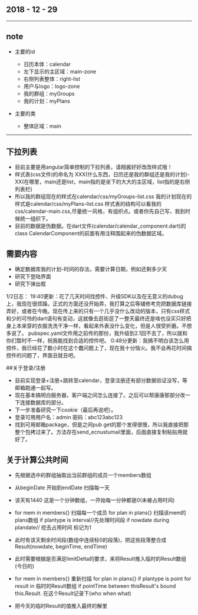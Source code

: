 ## 2018 - 12 - 29

---
## note
- 主要的id
    + 日历本体：calendar
    + 左下显示的主区域：main-zone
    + 右侧列表整体：right-list
    + 用户与logo：logo-zone
    + 我的群组：myGroups
    + 我的计划：myPlans

- 主要的类
    + 整体区域：main

---
## 下拉列表
- 目前主要是用angular简单控制的下拉列表，请翔酱好好改改样式哦！
- 样式表(css文件)的命名为 XXX(什么东西，日历还是我的群组还是我的计划)-XX(在哪里，main还是list，main指的是坐下的大大的主区域，list指的是右侧列表栏)
- 所以我的群组现在的样式在calendar/css/myGroups-list.css 我的计划现在的样式是calendar/css/myPlans-list.css 样式表的结构可以看我的css/calendar-main.css,尽量统一风格，有组织点。或者你先自己写，我到时候统一组织下。
- 目前的数据是伪数据。在dart文件(calendar/calendar_component.dart)的class CalendarComponent的前面有用注释围起来的伪数据区域。

## 需要内容
- 确定数据库我的计划-时间的存法，需要计算日期，例如还剩多少天
- 研究下登陆界面
- 研究下弹出框


1/2日志：
    19:40更新：花了几天时间找控件、升级SDK以及在无意义的dubug上，我现在很烦躁。正式的方面还没开始弄，我打算之后等辅修考完把数据库链接弄好，或者在今晚。现在传上来的只有一个几乎没什么改动的版本，只有css样式和少的可怜的dart语句有变动，这就像去逛街逛了一整天最终还是啥也没买只好把身上本来穿的衣服洗洗干净一样，看起来外表没什么变化，但是人很受折磨。不想多说了。
    pubspec.yaml文件用之前传的那份，我升级到2.1回不去了，所以就和你们暂时不一样，祝我能找到合适的控件吧。
    0:48分更新：我搞不明白该怎么用控件，我已经花了数小时在这个蠢问题上了，现在我十分恼火。我不会再花时间搞控件的问题了，界面丑就丑吧。


##关于登录/注册
- 目前实现登录+注册+跳转至calendar，登录注册还有部分数据验证没写，等邮箱跑通一起写。
- 现在基本搞明白服务器，客户端之间怎么连接了。之后可以帮康康那部分改一下连接数据库的部分。
- 下一步准备研究一下cookie（最后再说吧）。
- 登录可用用户名：admin 密码：abc123abc123
- 找到可用邮箱package，但是之间pub get的那个发得很慢，所以我直接把那整个包拷过来了。方法存在send_ecnustumail里面，后面直接复制粘贴用就好了。


## 关于计算公共时间
- 先根据选中的群组抽取出当前群组的成员一个members数组
- 从beginDate 开始到endDate 扫描每一天
- 该天有1440 这是一个分钟数组，一开始每一分钟都是0(未被占用时间)
- for mem in members{} 扫描每一个成员
    for plan in plans{} 扫描该mem的plans数组
        if plantype is interval//先处理时间段
            if nowdate during plandate// 挖去占用时间 标记为1
- 此时有该天剩余时间段(数组中连续标0的段落)，把这些段落整合成Result(nowdate, beginTime, endTime)
- 此时需要根据是否满足limitDelta的要求，来将Result推入临时的Result数组(今日的)
- for mem in members{} 重新扫描
    for plan in plans{} 
        if plantype is point
            for result in 临时的Result数组
                if pointTime between thisResult's bound
                    this.Result. 在这个Result记录下(who when what)
                    
- 把今天的临时Result的值推入最终的解里